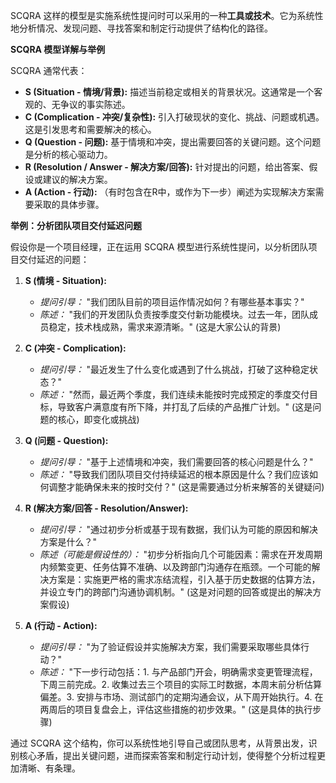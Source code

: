 SCQRA 这样的模型是实施系统性提问时可以采用的一种**工具或技术**。它为系统性地分析情况、发现问题、寻找答案和制定行动提供了结构化的路径。

**SCQRA 模型详解与举例**

SCQRA 通常代表：

*   **S (Situation - 情境/背景):** 描述当前稳定或相关的背景状况。这通常是一个客观的、无争议的事实陈述。
*   **C (Complication - 冲突/复杂性):** 引入打破现状的变化、挑战、问题或机遇。这是引发思考和需要解决的核心。
*   **Q (Question - 问题):** 基于情境和冲突，提出需要回答的关键问题。这个问题是分析的核心驱动力。
*   **R (Resolution / Answer - 解决方案/回答):** 针对提出的问题，给出答案、假设或建议的解决方案。
*   **A (Action - 行动):** （有时包含在R中，或作为下一步）阐述为实现解决方案需要采取的具体步骤。

**举例：分析团队项目交付延迟问题**

假设你是一个项目经理，正在运用 SCQRA 模型进行系统性提问，以分析团队项目交付延迟的问题：

1.  **S (情境 - Situation):**
    *   *提问引导：* "我们团队目前的项目运作情况如何？有哪些基本事实？"
    *   *陈述：* "我们的开发团队负责按季度交付新功能模块。过去一年，团队成员稳定，技术栈成熟，需求来源清晰。" (这是大家公认的背景)

2.  **C (冲突 - Complication):**
    *   *提问引导：* "最近发生了什么变化或遇到了什么挑战，打破了这种稳定状态？"
    *   *陈述：* "然而，最近两个季度，我们连续未能按时完成预定的季度交付目标，导致客户满意度有所下降，并打乱了后续的产品推广计划。" (这是问题的核心，即变化或挑战)

3.  **Q (问题 - Question):**
    *   *提问引导：* "基于上述情境和冲突，我们需要回答的核心问题是什么？"
    *   *陈述：* "导致我们团队项目交付持续延迟的根本原因是什么？我们应该如何调整才能确保未来的按时交付？" (这是需要通过分析来解答的关键疑问)

4.  **R (解决方案/回答 - Resolution/Answer):**
    *   *提问引导：* "通过初步分析或基于现有数据，我们认为可能的原因和解决方案是什么？"
    *   *陈述（可能是假设性的）：* "初步分析指向几个可能因素：需求在开发周期内频繁变更、任务估算不准确、以及跨部门沟通存在瓶颈。一个可能的解决方案是：实施更严格的需求冻结流程，引入基于历史数据的估算方法，并设立专门的跨部门沟通协调机制。" (这是对问题的回答或提出的解决方案假设)

5.  **A (行动 - Action):**
    *   *提问引导：* "为了验证假设并实施解决方案，我们需要采取哪些具体行动？"
    *   *陈述：* "下一步行动包括：1. 与产品部门开会，明确需求变更管理流程，下周三前完成。2. 收集过去三个项目的实际工时数据，本周末前分析估算偏差。3. 安排与市场、测试部门的定期沟通会议，从下周开始执行。4. 在两周后的项目复盘会上，评估这些措施的初步效果。" (这是具体的执行步骤)

通过 SCQRA 这个结构，你可以系统性地引导自己或团队思考，从背景出发，识别核心矛盾，提出关键问题，进而探索答案和制定行动计划，使得整个分析过程更加清晰、有条理。